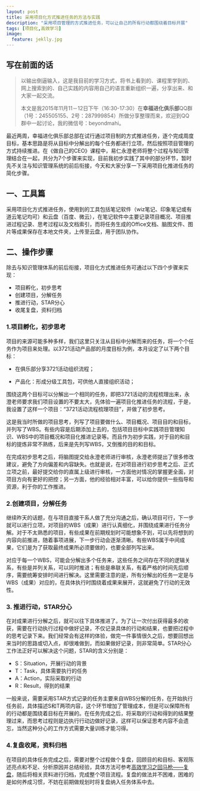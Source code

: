 ```yaml
---
layout: post
title: 采用项目化方式推进任务的方法与实践
description: "采用项目管理的方式推进任务，可以让自己的所有行动都围绕着目标开展"
tags: [项目化,高效学习]
image:
  feature: jeklly.jpg
---
```


## 写在前面的话
>以输出倒逼输入，这是我目前的学习方式，将书上看到的、课程里学到的、网上搜索到的、自己实践的内容用自己的语言重新组织一遍，分享出来、和大家一起交流。
> 
>本文是我2015年11月11－12日下午（16:30-17:30）在**幸福进化俱乐部**QQ群（1号：245505155、2号：287999854）所做分享整理而来，欢迎到QQ群中一起讨论，我的微信号：beyondmahi。


最近两周，幸福进化俱乐部总部在试行通过项目制的方式推进任务，逐个完成周度目标，基本思路是将从目标中分解出的每个任务都进行立项，然后按照项目管理的方式持续推进。在《做自己的CEO》课程中，易仁永澄老师将整个过程与知识管理结合在一起，共分为7个步骤来实现，目前我初步实践了其中的部分环节，暂时先不关注与知识管理系统的前后衔接，今天和大家分享一下采用项目化推进任务的简化步骤。

## 一、工具篇

采用项目化方式推进任务，使用到的工具包括笔记软件（wiz笔记、印象笔记或有道云笔记均可）和云盘（百度、微云），在笔记软件中主要记录项目概况、项目推进过程记录、思考过程以及文档索引，而将任务生成的Office文档、脑图文件、图片等成果保存在本地文件夹，上传至云盘，用于团队协作。

## 二、操作步骤

除去与知识管理体系的前后衔接，项目化方式推进任务可通过以下四个步骤来实现：

* 项目孵化，初步思考
* 创建项目，分解任务
* 推进行动，STAR分心
* 收尾复盘，资料归档

### 1.项目孵化，初步思考

项目的来源可能多种多样，我们这里只关注从目标中分解而来的任务，将一个个任务作为项目来处理。以3721活动产品部的月度目标为例，本月设定了以下两个目标：

* 在俱乐部分享3721活动组织流程；

* 产品化：形成分级工具包，可供他人直接组织活动；

围绕这两个目标可以分解出一个相同的任务，即把3721活动的流程梳理出来，永澄老师要求我们项目设置的不要太大，先体验一遍项目化推进任务的流程，于是，我设置了这样一个项目：“3721活动流程梳理项目”，并做了初步思考。

这是我当时所做的项目思考，列写了项目要做什么、项目概况、项目目的和目标，并列写了WBS。有些内容是后期添加上去的，包括项目目标中实践项目管理知识、WBS中的项目概况和项目化推进记录等。而且作为初步实践，对于目的和目标的提炼非常不熟练，后来是先列写WBS，又倒推的目的和目标。 

在完成初步思考之后，将脑图提交给永澄老师进行审核，永澄老师提出了很多修改建议，避免了方向偏差和内容缺失。也就是说，在对项目进行初步思考之后、正式立项之前，最好提交给你的直属上级进行审核，一方面他对情况的掌握更全面，对项目方向有更好的把控；另一方面，他的经验相对丰富，可以给你提供一些指导和资源，利于你的工作推进。

### 2.创建项目，分解任务

继续昨天的话题，在与项目直接干系人做了充分沟通之后，确认项目可行，下一步就可以进行立项，对项目的WBS（成果）进行认真细化，并围绕成果进行任务分解。对于不太熟悉的项目，有些成果在前期规划时可能想象不到，可以先将想到的内容向前推进，随着事项进展，下一步行动会逐渐清晰。有些WBS属于中间成果，它们是为了获取最终成果所必须要做的，也要全部列写出来。

对应于每一个WBS，可能会分解出多个任务来，这些任务之间存在不同的逻辑关系，有些是并列关系，可以同时推进；有些是串联关系，有着严格的时间先后顺序，需要统筹安排时间进行解决。这里需要注意的是，所有分解出的任务一定是与WBS（成果）对应的，在具体执行时围绕着成果来展开，这就避免了行动的无效性。

### 3. 推进行动，STAR分心

在对成果进行分解之后，就可以往下具体推进了。为了让一次付出获得最多的收获，需要在行动执行过程中做好记录，不仅记录具体的行动和结果，也要把过程中的思考记录下来。我们经常会有这样的体验，做完一件事情很久之后，想要回想出来当时的思路或切入点，却很难做到，而如果做好记录，则非常简单。STAR分心工作法正好可以解决这个问题，STAR的含义分别是：

* S：Situation，开展行动的背景
* T：Task，具体需要执行的任务
* A：Action，实际采取的行动
* R：Result，得到的结果

一般来说，需要采用STAR方式记录的任务主要来自WBS分解的任务，在开始执行任务前，具体描述S和T两项内容，这个环节增加了管理成本，但是可以保障所有的行动都是围绕着目标在开展的。在任务完成之后，将采取的行动和得到的结果整理过来，而思考过程则是边执行行动边做好记录，这样可以保证思考内容不会遗忘，当然这种分心的工作方式需要大量训练才能习得。

### 4.复盘收尾，资料归档

在项目的具体任务完成之后，需要对整个过程做个复盘，回顾目的和目标、客观陈述亮点和不足、分析原因并总结经验，具体方法可参考[高效学习之回马枪——复盘](http://maqi.link/151013/)，随后将相关资料进行归档，完成整个项目流程。复盘的做法并不困难，困难的是如何养成习惯，不妨在前期做规划时将复盘纳入任务体系中去。

